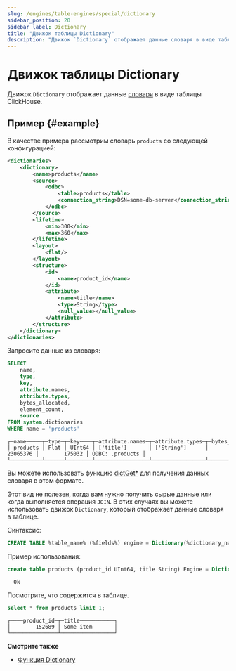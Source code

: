 ```yaml
---
slug: /engines/table-engines/special/dictionary
sidebar_position: 20
sidebar_label: Dictionary
title: "Движок таблицы Dictionary"
description: "Движок `Dictionary` отображает данные словаря в виде таблицы ClickHouse."
---
```



# Движок таблицы Dictionary

Движок `Dictionary` отображает данные [словаря](../../../sql-reference/dictionaries/index.md) в виде таблицы ClickHouse.

## Пример {#example}

В качестве примера рассмотрим словарь `products` со следующей конфигурацией:

``` xml
<dictionaries>
    <dictionary>
        <name>products</name>
        <source>
            <odbc>
                <table>products</table>
                <connection_string>DSN=some-db-server</connection_string>
            </odbc>
        </source>
        <lifetime>
            <min>300</min>
            <max>360</max>
        </lifetime>
        <layout>
            <flat/>
        </layout>
        <structure>
            <id>
                <name>product_id</name>
            </id>
            <attribute>
                <name>title</name>
                <type>String</type>
                <null_value></null_value>
            </attribute>
        </structure>
    </dictionary>
</dictionaries>
```

Запросите данные из словаря:

``` sql
SELECT
    name,
    type,
    key,
    attribute.names,
    attribute.types,
    bytes_allocated,
    element_count,
    source
FROM system.dictionaries
WHERE name = 'products'
```

``` text
┌─name─────┬─type─┬─key────┬─attribute.names─┬─attribute.types─┬─bytes_allocated─┬─element_count─┬─source──────────┐
│ products │ Flat │ UInt64 │ ['title']       │ ['String']      │        23065376 │        175032 │ ODBC: .products │
└──────────┴──────┴────────┴─────────────────┴─────────────────┴─────────────────┴───────────────┴─────────────────┘
```

Вы можете использовать функцию [dictGet\*](/sql-reference/functions/ext-dict-functions#dictget-dictgetordefault-dictgetornull) для получения данных словаря в этом формате.

Этот вид не полезен, когда вам нужно получить сырые данные или когда выполняется операция `JOIN`. В этих случаях вы можете использовать движок `Dictionary`, который отображает данные словаря в таблице.

Синтаксис:

``` sql
CREATE TABLE %table_name% (%fields%) engine = Dictionary(%dictionary_name%)`
```

Пример использования:

``` sql
create table products (product_id UInt64, title String) Engine = Dictionary(products);
```

      Ok

Посмотрите, что содержится в таблице.

``` sql
select * from products limit 1;
```

``` text
┌────product_id─┬─title───────────┐
│        152689 │ Some item       │
└───────────────┴─────────────────┘
```

**Смотрите также**

- [Функция Dictionary](/sql-reference/table-functions/dictionary)
